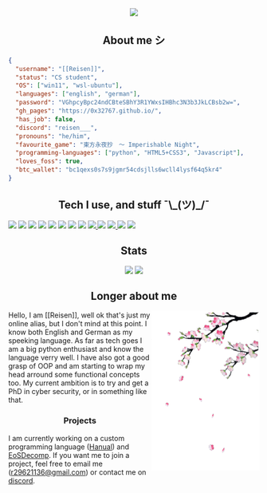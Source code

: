 <center>
  <img src="https://c.tenor.com/j7v03WxPm6IAAAAC/tenor.gif" width="128">
</center>

<center>
  <h2>About me シ</h2>
</center>

```json
{
  "username": "[[Reisen]]",
  "status": "CS student",
  "OS": ["win11", "wsl-ubuntu"],
  "languages": ["english", "german"],
  "password": "VGhpcyBpc24ndCBteSBhY3R1YWxsIHBhc3N3b3JkLCBsb2w=",
  "gh_pages": "https://0x32767.github.io/",
  "has_job": false,
  "discord": "reisen___",
  "pronouns": "he/him",
  "favourite_game": "東方永夜抄　～ Imperishable Night",
  "programming-languages": ["python", "HTML5+CSS3", "Javascript"],
  "loves_foss": true,
  "btc_wallet": "bc1qexs0s7s9jgmr54cdsjlls6wcll4lysf64q5kr4"
}
```

<center>
  <h2>Tech I use, and stuff ¯\_(ツ)_/¯</h2>
</center>

<img src="https://img.shields.io/badge/html5%20-%23E34F26.svg?&style=for-the-badge&logo=html5&logoColor=white">
<img src="https://img.shields.io/badge/css3%20-%231572B6.svg?&style=for-the-badge&logo=css3&logoColor=white">
<img src="https://img.shields.io/badge/javascript%20-%23323330.svg?&style=for-the-badge&logo=javascript&logoColor=%23F7DF1E">
<img src="https://img.shields.io/badge/php-%23777BB4?style=for-the-badge&logo=php&logoColor=white">
<img src="https://img.shields.io/badge/Python-%233776AB?style=for-the-badge&logo=python&logoColor=white">
<img src="https://img.shields.io/badge/git-%23F05032?style=for-the-badge&logo=git&logoColor=white">
<img src="https://img.shields.io/badge/pycharm-%23000000?style=for-the-badge&logo=pycharm&logoColor=white">
<img src="https://img.shields.io/badge/visual%20studio%20code-%23007ACC?style=for-the-badge&logo=visualstudiocode&logoColor=white">
<a href="https://www.blockchain.com/explorer/addresses/btc/bc1qexs0s7s9jgmr54cdsjlls6wcll4lysf64q5kr4">
  <img src="https://img.shields.io/badge/bitcoin-%23F7931A?style=for-the-badge&logo=bitcoin&logoColor=white">
</a>
<img src="https://img.shields.io/badge/CS%20student-%234285F4?style=for-the-badge&logo=googlescholar&logoColor=white">
<a href="https://discordapp.com/users/827181645672480798/">
  <img src="https://img.shields.io/badge/[[reisen]]-%237289DA.svg?&style=for-the-badge&logo=discord&logoColor=white">
</a>
<img src="https://img.shields.io/badge/Kaggle-%2320BEFF.svg?&style=for-the-badge&logo=kaggle&logoColor=white">
<img src="https://img.shields.io/badge/git%20hub-%23000?style=for-the-badge&logo=github&logoColor=white">

<center>
  <h2>Stats</h2>

  <img src="https://github-profile-summary-cards.vercel.app/api/cards/profile-details?username=0x32767&theme=github" height="250">
  <img src="https://github-readme-stats.vercel.app/api?username=0x32767&theme=github&include_all_commits=true&count_private=true&show_icons=true" height="250">
</center>

<center>
  <h2>Longer about me</h2>
</center>

<img src="cherry-blossom.gif" align="right">

Hello, I am [[Reisen]], well ok that's just my online alias, but I don't mind at this point. I know both English and German as my speeking language. As far as tech goes I am a big python enthusiast and know the language verry well. I have also got a good grasp of OOP and am starting to wrap my head arround some functional concepts too. My current ambition is to try and get a PhD in cyber security, or in something like that.

<center>
  <h3>Projects</h3>
</center>

I am currently working on a custom programming language (<a href="https://github.com/Goof-Labs/hanual">Hanual</a>) and <a href="https://github.com/wearrrrr/EoSDecomp">EoSDecomp</a>. If you want me to join a project, feel free to email me (r29621136@gmail.com) or contact me on <a href="https://discordapp.com/users/827181645672480798/">discord</a>.
